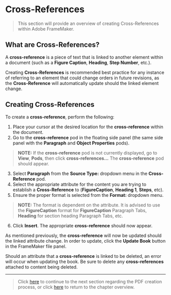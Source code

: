 # Cross-References

> This section will provide an overview of creating Cross-References within Adobe FrameMaker. 

## What are Cross-References?

A **cross-reference** is a piece of text that is linked to another element within a document (such as a **Figure Caption**, **Heading**, **Step Number**, etc.). 

Creating **Cross-References** is recommended best practice for any instance of referring to an element that could change orders in future revisions, as the **Cross-Reference** will automatically update should the linked element change.

## Creating Cross-References

To create a **cross-reference**, perform the following:

1. Place your cursor at the desired location for the **cross-reference** within the document.
2. Go to the **cross-reference** pod in the floating side panel (the same side panel with the **Paragraph** and **Object Properties** pods).

> **NOTE:** If the **cross-reference** pod is not currently displayed, go to **View**, **Pods**, then click **cross-references...** The **cross-reference** pod should appear.

3. Select **Paragraph** from the **Source Type:** dropdown menu in the **Cross-Reference** pod.
4. Select the appropriate attribute for the content you are trying to establish a **Cross-Reference** to (**FigureCaption**, **Heading 1**, **Steps**, etc).
5. Ensure the proper format is selected from the **Format:** dropdown menu.

> **NOTE:** The format is dependent on the attribute. It is advised to use the **FigureCaption** format for **FigureCaption** Paragraph Tabs, **Heading** for section heading Paragraph Tabs, etc.

6. Click **Insert**. The appropriate **cross-reference** should now appear.

As mentioned previously, the **cross-reference** will now be updated should the linked attribute change. In order to update, click the **Update Book** button in the FrameMaker file panel.

Should an attribute that a **cross-reference** is linked to be deleted, an error will occur when updating the book. Be sure to delete any **cross-references** attached to content being deleted.

* **

> Click [here](https://github.com/taddieken95/Accuray_Tech_Comm_Guide/blob/master/Chapter%202:%20Adobe%20FrameMaker/Section%206:%20Exporting%20to%20PDF.md) to continue to the next section regarding the PDF creation process, or click [here](https://github.com/taddieken95/Accuray_Tech_Comm_Guide/tree/master/Chapter%202:%20Adobe%20FrameMaker) to return to the chapter overview.
